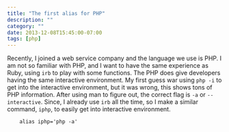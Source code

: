 ```yaml
---
title: "The first alias for PHP"
description: ""
category: ""
date: 2013-12-08T15:45:00-07:00
tags: [php]
---
```


Recently, I joined a web service company and the language we use is PHP. I am not so familiar with PHP, and I want to have the same experience as Ruby, using `irb` to play with some functions. The PHP does give developers having the same interactive environment. My first guess war using `php -i` to get into the interactive environment, but it was wrong, this shows tons of PHP information. After using man to figure out, the correct flag is `-a` or `--interactive`. Since, I already use `irb` all the time, so I make a similar command, `iphp`, to easily get into interactive environment.

		alias iphp='php -a'

